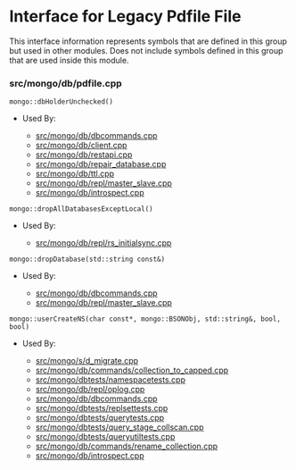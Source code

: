 
# Interface for Legacy Pdfile File
This interface information represents symbols that are defined in this group but used in other modules.  Does not include symbols defined in this group that are used inside this module.

### src/mongo/db/pdfile.cpp

<div></div>

    mongo::dbHolderUnchecked()

- Used By:

    - [src/mongo/db/dbcommands.cpp](../../../../query\_and\_operation\_handling/database\_commands)
    - [src/mongo/db/client.cpp](../../../../query\_and\_operation\_handling/client\_and\_operation\_tracking)
    - [src/mongo/db/restapi.cpp](../../../../network/web\_server)
    - [src/mongo/db/repair\_database.cpp](../../../../storage/repair\_database)
    - [src/mongo/db/ttl.cpp](../../../../query\_and\_operation\_handling/indexing)
    - [src/mongo/db/repl/master\_slave.cpp](../../../../replication/master\_slave)
    - [src/mongo/db/introspect.cpp](../../../../query\_and\_operation\_handling/client\_and\_operation\_tracking)

<div></div>

    mongo::dropAllDatabasesExceptLocal()

- Used By:

    - [src/mongo/db/repl/rs\_initialsync.cpp](../../../../replication/data\_sync)

<div></div>

    mongo::dropDatabase(std::string const&)

- Used By:

    - [src/mongo/db/dbcommands.cpp](../../../../query\_and\_operation\_handling/database\_commands)
    - [src/mongo/db/repl/master\_slave.cpp](../../../../replication/master\_slave)

<div></div>

    mongo::userCreateNS(char const*, mongo::BSONObj, std::string&, bool, bool)

- Used By:

    - [src/mongo/s/d\_migrate.cpp](../../../../sharding/chunk\_management)
    - [src/mongo/db/commands/collection\_to\_capped.cpp](../../../../query\_and\_operation\_handling/database\_commands)
    - [src/mongo/dbtests/namespacetests.cpp](../../../../tests/unit\_tests)
    - [src/mongo/db/repl/oplog.cpp](../../../../replication/data\_sync)
    - [src/mongo/db/dbcommands.cpp](../../../../query\_and\_operation\_handling/database\_commands)
    - [src/mongo/dbtests/replsettests.cpp](../../../../tests/unit\_tests)
    - [src/mongo/dbtests/querytests.cpp](../../../../tests/unit\_tests)
    - [src/mongo/dbtests/query\_stage\_collscan.cpp](../../../../tests/unit\_tests)
    - [src/mongo/dbtests/queryutiltests.cpp](../../../../tests/unit\_tests)
    - [src/mongo/db/commands/rename\_collection.cpp](../../../../query\_and\_operation\_handling/database\_commands)
    - [src/mongo/db/introspect.cpp](../../../../query\_and\_operation\_handling/client\_and\_operation\_tracking)
